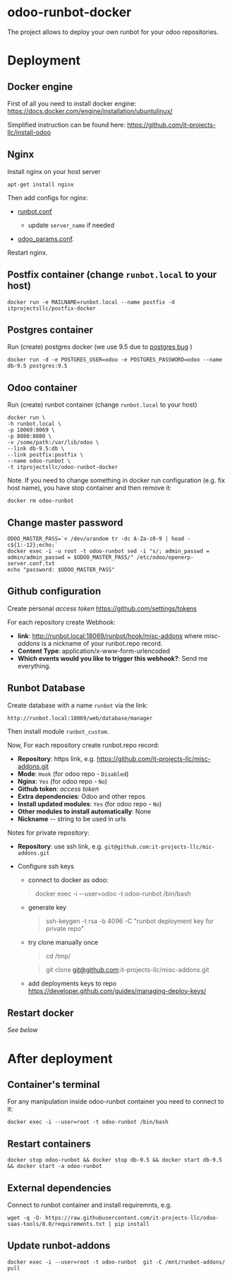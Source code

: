 # odoo-runbot-docker

The project allows to deploy your own runbot for your odoo repositories.

# Deployment

## Docker engine

First of all you need to install docker engine: https://docs.docker.com/engine/installation/ubuntulinux/

Simplified instruction can be found here: https://github.com/it-projects-llc/install-odoo

## Nginx

Install nginx on your host server

    apt-get install nginx
    
Then add configs for nginx:

* [runbot.conf](nginx-host/runbot.conf) 
  
  * update ``server_name`` if needed

* [odoo_params.conf](nginx-host/odoo_params.conf).


Restart nginx.

## Postfix container (change ``runbot.local`` to your host)

    docker run -e MAILNAME=runbot.local --name postfix -d itprojectsllc/postfix-docker

## Postgres container

Run (create) postgres docker (we use 9.5 due to [postgres bug](https://github.com/odoo/odoo/issues/8585) )

    docker run -d -e POSTGRES_USER=odoo -e POSTGRES_PASSWORD=odoo --name db-9.5 postgres:9.5
    
## Odoo container    

Run (create) runbot container (change ``runbot.local`` to your host)

    docker run \
    -h runbot.local \
    -p 18069:8069 \
    -p 8080:8080 \
    -v /some/path:/var/lib/odoo \
    --link db-9.5:db \
    --link postfix:postfix \
    --name odoo-runbot \
    -t itprojectsllc/odoo-runbot-docker
    
Note. If you need to change something in docker run configuration (e.g. fix host name), you have stop container and then remove it:

    docker rm odoo-runbot

## Change master password

    ODOO_MASTER_PASS=`< /dev/urandom tr -dc A-Za-z0-9 | head -c${1:-12};echo;`
    docker exec -i -u root -t odoo-runbot sed -i "s/; admin_passwd = admin/admin_passwd = $ODOO_MASTER_PASS/" /etc/odoo/openerp-server.conf.txt
    echo "password: $ODOO_MASTER_PASS"

## Github configuration

Create personal *access token* https://github.com/settings/tokens

For each repository create Webhook:

* **link**: http://runbot.local:18069/runbot/hook/misc-addons
 where *misc-addons* is a nickname of your runbot.repo record. 
* **Content Type**: application/x-www-form-urlencoded
* **Which events would you like to trigger this webhook?**: Send me everything.

## Runbot Database

Create database with a name ``runbot`` via the link:

    http://runbot.local:18069/web/database/manager
    
Then install module ``runbot_custom``.

Now, For each repository create runbot.repo record:

* **Repository**: https link, e.g. https://github.com/it-projects-llc/misc-addons.git
* **Mode**: ``Hook`` (for odoo repo - ``Disabled``)
* **Nginx**: ``Yes`` (for odoo repo - ``No``)
* **Github token**: *access token*
* **Extra dependencies**: Odoo and other repos 
* **Install updated modules**: ``Yes`` (for odoo repo - ``No``)
* **Other modules to install automatically**: None
* **Nickname** -- string to be used in urls

Notes for private repository:
* **Repository**: use ssh  link, e.g. ``git@github.com:it-projects-llc/mic-addons.git``
* Configure ssh keys

  * connect to docker as odoo:

  > docker exec -i --user=odoo -t odoo-runbot /bin/bash
 
  * generate key

     > ssh-keygen -t rsa -b 4096 -C "runbot deployment key for private repo"

  * try clone manually once

     > cd /tmp/
 
     > git clone git@github.com:it-projects-llc/misc-addons.git

  * add deployments keys to repo https://developer.github.com/guides/managing-deploy-keys/
    
## Restart docker

*See below*
    
    
# After deployment

## Container's terminal

For any manipulation inside odoo-runbot container you need to connect to it:

    docker exec -i --user=root -t odoo-runbot /bin/bash 

## Restart containers

    docker stop odoo-runbot && docker stop db-9.5 && docker start db-9.5 && docker start -a odoo-runbot

## External dependencies

Connect to runbot container and install requiremnts, e.g.

    wget -q -O- https://raw.githubusercontent.com/it-projects-llc/odoo-saas-tools/8.0/requirements.txt | pip install

## Update runbot-addons

    docker exec -i --user=root -t odoo-runbot  git -C /mnt/runbot-addons/ pull
